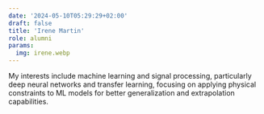 ```yaml
---
date: '2024-05-10T05:29:29+02:00'
draft: false
title: 'Irene Martin'
role: alumni
params:
  img: irene.webp
---
```


My interests include machine learning and signal processing, particularly deep neural networks and transfer learning, focusing on applying physical constraints to ML models for better generalization and extrapolation capabilities.
